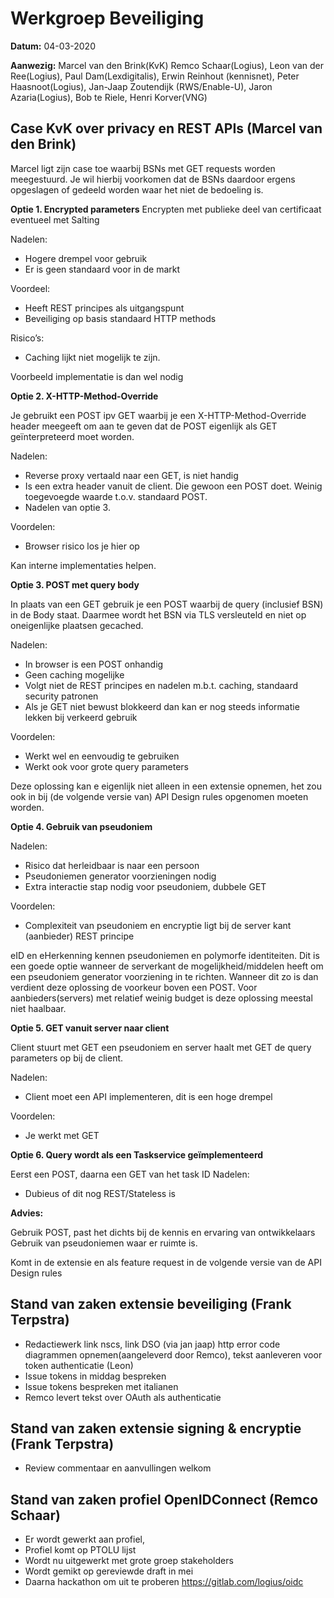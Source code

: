 # Werkgroep Beveiliging

**Datum:** 04-03-2020

**Aanwezig:** 
Marcel van den Brink(KvK) Remco Schaar(Logius), Leon van der Ree(Logius), Paul Dam(Lexdigitalis), Erwin Reinhout (kennisnet), Peter Haasnoot(Logius), Jan-Jaap Zoutendijk (RWS/Enable-U), Jaron Azaria(Logius), Bob te Riele, Henri Korver(VNG)


## Case KvK over privacy en REST APIs (Marcel van den Brink)

Marcel ligt zijn case toe waarbij BSNs met GET requests worden meegestuurd. Je wil hierbij voorkomen dat de BSNs daardoor ergens opgeslagen of gedeeld worden waar het niet de bedoeling is.

**Optie 1. Encrypted parameters**
Encrypten met publieke deel van certificaat eventueel met Salting

Nadelen:
* Hogere drempel voor gebruik
* Er is geen standaard voor in de markt

Voordeel:
* Heeft REST principes als uitgangspunt
* Beveiliging op basis standaard HTTP methods

Risico’s:
* Caching lijkt niet mogelijk te zijn.

Voorbeeld implementatie is dan wel nodig


**Optie 2. X-HTTP-Method-Override**

Je gebruikt een POST ipv GET waarbij je een X-HTTP-Method-Override header meegeeft om aan te geven dat de POST eigenlijk als GET geïnterpreteerd moet worden. 

Nadelen:
* Reverse proxy vertaald naar een GET, is niet handig
* Is een extra header vanuit de client. Die gewoon een POST doet. Weinig toegevoegde waarde t.o.v. standaard POST.
* Nadelen van optie 3.

Voordelen:
* Browser risico los je hier op

Kan interne implementaties helpen.

**Optie 3. POST met query body**

In plaats van een GET gebruik je een POST waarbij de query (inclusief BSN) in de Body staat. Daarmee wordt het BSN via TLS versleuteld en niet op oneigenlijke plaatsen gecached.

Nadelen:
* In browser is een POST onhandig
* Geen caching mogelijke
* Volgt niet de REST principes en nadelen m.b.t. caching, standaard security patronen
* Als je GET niet bewust blokkeerd dan kan er nog steeds informatie lekken bij verkeerd gebruik


Voordelen:
* Werkt wel en eenvoudig te gebruiken 
* Werkt ook voor grote query parameters

Deze oplossing kan e eigenlijk niet alleen in een extensie opnemen, het zou ook in bij (de volgende versie van) API Design rules opgenomen moeten worden.

**Optie 4. Gebruik van pseudoniem**

Nadelen:
* Risico dat herleidbaar is naar een persoon
* Pseudoniemen generator voorzieningen nodig
* Extra interactie stap nodig voor pseudoniem, dubbele GET

Voordelen:
* Complexiteit van pseudoniem en encryptie ligt bij de server kant (aanbieder)
REST principe

eID en eHerkenning kennen pseudoniemen en polymorfe identiteiten. Dit is een goede optie wanneer de serverkant de mogelijkheid/middelen heeft om een pseudoniem generator voorziening in te richten. Wanneer dit zo is dan verdient deze oplossing de voorkeur boven een POST. Voor aanbieders(servers) met relatief weinig budget is deze oplossing meestal niet haalbaar.

**Optie 5. GET vanuit server naar client**

Client stuurt met GET een pseudoniem en server haalt met GET de query parameters op bij de client.

Nadelen:
* Client moet een API implementeren, dit is een hoge drempel

Voordelen:
* Je werkt met GET

**Optie 6. Query wordt als een Taskservice geïmplementeerd**

Eerst een POST, daarna een GET van het task ID
Nadelen:
* Dubieus of dit nog REST/Stateless is

**Advies:**

Gebruik POST, past het dichts bij de kennis en ervaring van ontwikkelaars
Gebruik van pseudoniemen waar er ruimte is.

Komt in de extensie en als feature request in de volgende versie van de API Design rules

## Stand van zaken extensie beveiliging (Frank Terpstra)

*	Redactiewerk link nscs, link DSO (via jan jaap) http error code diagrammen opnemen(aangeleverd door Remco), tekst aanleveren voor token authenticatie (Leon)
*	Issue tokens in middag bespreken
*	Issue tokens bespreken met italianen
*	Remco levert tekst over OAuth als authenticatie

## Stand van zaken extensie signing & encryptie (Frank Terpstra)
*	Review commentaar en aanvullingen welkom

## Stand van zaken profiel OpenIDConnect (Remco Schaar)
* Er wordt gewerkt aan profiel,
* Profiel komt op PTOLU lijst
* Wordt nu uitgewerkt met grote groep stakeholders
* Wordt gemikt op gereviewde draft in mei
* Daarna hackathon om uit te proberen https://gitlab.com/logius/oidc
